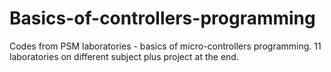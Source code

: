 # Basics-of-controllers-programming
Codes from PSM laboratories - basics of micro-controllers programming. 11 laboratories on different subject plus project at the end.
